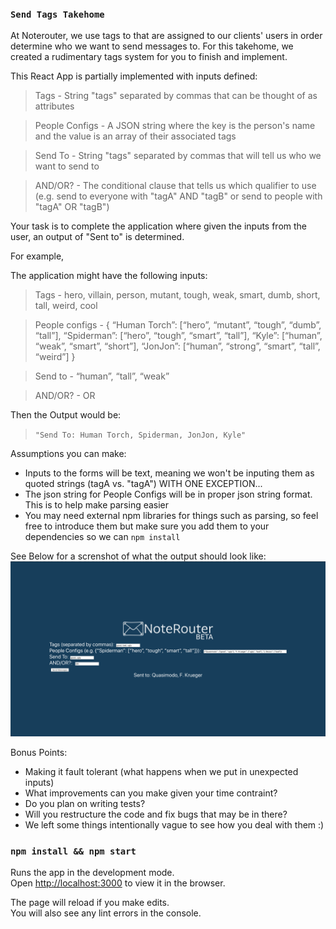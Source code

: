 ### `Send Tags Takehome` 

At Noterouter, we use tags to that are assigned to our clients' users in order determine who we want to send messages to. For this takehome, we created a rudimentary tags system for you to finish and implement.

This React App is partially implemented with inputs defined:

> Tags - String "tags" separated by commas that can be thought of as attributes

> People Configs - A JSON string where the key is the person's name and the value is an array of their associated tags 

> Send To - String "tags" separated by commas that will tell us who we want to send to

> AND/OR? - The conditional clause that tells us which qualifier to use (e.g. send to everyone with "tagA" AND "tagB" or send to people with "tagA" OR "tagB")

Your task is to complete the application where given the inputs from the user, an output of "Sent to" is determined.

For example,

The application might have the following inputs:

> Tags - hero, villain, person, mutant, tough, weak, smart, dumb, short, tall, weird, cool

> People configs - 
{
    “Human Torch”: [“hero”, “mutant”, “tough”, “dumb”, “tall”],
    “Spiderman”: [“hero”, “tough”, “smart”, “tall”],
    “Kyle”: [“human”, “weak”, “smart”, “short”],
    “JonJon”: [“human”, “strong”, “smart”, “tall”, “weird”]
} 

> Send to - “human”, “tall”, “weak”

> AND/OR? - OR

Then the Output would be: 
> `"Send To: Human Torch, Spiderman, JonJon, Kyle"`



Assumptions you can make:
- Inputs to the forms will be text, meaning we won't be inputing them as quoted strings (tagA vs. "tagA") WITH ONE EXCEPTION...
- The json string for People Configs will be in proper json string format. This is to help make parsing easier
- You may need external npm libraries for things such as parsing, so feel free to introduce them but make sure you add them to your dependencies so we can `npm install`


See Below for a screnshot of what the output should look like:
![Example](/images/example.png)


Bonus Points:
- Making it fault tolerant (what happens when we put in unexpected inputs)
- What improvements can you make given your time contraint?
- Do you plan on writing tests?
- Will you restructure the code and fix bugs that may be in there?
- We left some things intentionally vague to see how you deal with them :)

### `npm install && npm start`

Runs the app in the development mode.<br>
Open [http://localhost:3000](http://localhost:3000) to view it in the browser.

The page will reload if you make edits.<br>
You will also see any lint errors in the console.
